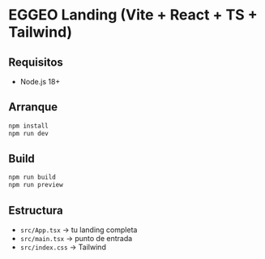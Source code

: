 # EGGEO Landing (Vite + React + TS + Tailwind)

## Requisitos
- Node.js 18+

## Arranque
```bash
npm install
npm run dev
```

## Build
```bash
npm run build
npm run preview
```

## Estructura
- `src/App.tsx` → tu landing completa
- `src/main.tsx` → punto de entrada
- `src/index.css` → Tailwind